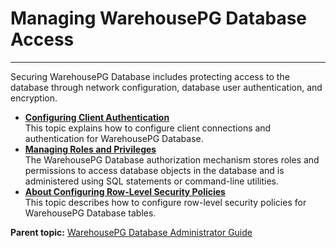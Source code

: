 # Managing WarehousePG Database Access
---

Securing WarehousePG Database includes protecting access to the database through network configuration, database user authentication, and encryption.

-   **[Configuring Client Authentication](client_auth.html)**  
This topic explains how to configure client connections and authentication for WarehousePG Database.
-   **[Managing Roles and Privileges](roles_privs.html)**  
The WarehousePG Database authorization mechanism stores roles and permissions to access database objects in the database and is administered using SQL statements or command-line utilities.
-   **[About Configuring Row-Level Security Policies](row_security.html)**  
This topic describes how to configure row-level security policies for WarehousePG Database tables.

**Parent topic:** [WarehousePG Database Administrator Guide](../admin_guide)

